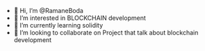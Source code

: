 - 👋 Hi, I’m @RamaneBoda
- 👀 I’m interested in BLOCKCHAIN development
- 🌱 I’m currently learning solidity
- 💞️ I’m looking to collaborate on Project that talk about blockchain development

<!---
RamaneBoda/RamaneBoda is a ✨ special ✨ repository because its `README.md` (this file) appears on your GitHub profile.
You can click the Preview link to take a look at your changes.
--->
